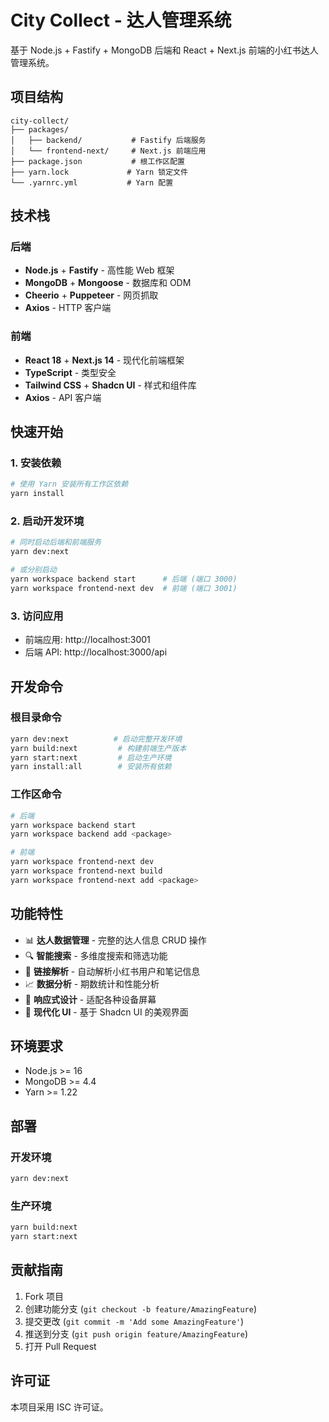 # City Collect - 达人管理系统

基于 Node.js + Fastify + MongoDB 后端和 React + Next.js 前端的小红书达人管理系统。

## 项目结构

```
city-collect/
├── packages/
│   ├── backend/           # Fastify 后端服务
│   └── frontend-next/     # Next.js 前端应用
├── package.json           # 根工作区配置
├── yarn.lock             # Yarn 锁定文件
└── .yarnrc.yml           # Yarn 配置
```

## 技术栈

### 后端
- **Node.js** + **Fastify** - 高性能 Web 框架
- **MongoDB** + **Mongoose** - 数据库和 ODM
- **Cheerio** + **Puppeteer** - 网页抓取
- **Axios** - HTTP 客户端

### 前端
- **React 18** + **Next.js 14** - 现代化前端框架
- **TypeScript** - 类型安全
- **Tailwind CSS** + **Shadcn UI** - 样式和组件库
- **Axios** - API 客户端

## 快速开始

### 1. 安装依赖

```bash
# 使用 Yarn 安装所有工作区依赖
yarn install
```

### 2. 启动开发环境

```bash
# 同时启动后端和前端服务
yarn dev:next

# 或分别启动
yarn workspace backend start      # 后端 (端口 3000)
yarn workspace frontend-next dev  # 前端 (端口 3001)
```

### 3. 访问应用

- 前端应用: http://localhost:3001
- 后端 API: http://localhost:3000/api

## 开发命令

### 根目录命令
```bash
yarn dev:next          # 启动完整开发环境
yarn build:next         # 构建前端生产版本
yarn start:next         # 启动生产环境
yarn install:all        # 安装所有依赖
```

### 工作区命令
```bash
# 后端
yarn workspace backend start
yarn workspace backend add <package>

# 前端
yarn workspace frontend-next dev
yarn workspace frontend-next build
yarn workspace frontend-next add <package>
```

## 功能特性

- 📊 **达人数据管理** - 完整的达人信息 CRUD 操作
- 🔍 **智能搜索** - 多维度搜索和筛选功能
- 🔗 **链接解析** - 自动解析小红书用户和笔记信息
- 📈 **数据分析** - 期数统计和性能分析
- 📱 **响应式设计** - 适配各种设备屏幕
- 🎨 **现代化 UI** - 基于 Shadcn UI 的美观界面

## 环境要求

- Node.js >= 16
- MongoDB >= 4.4
- Yarn >= 1.22

## 部署

### 开发环境
```bash
yarn dev:next
```

### 生产环境
```bash
yarn build:next
yarn start:next
```

## 贡献指南

1. Fork 项目
2. 创建功能分支 (`git checkout -b feature/AmazingFeature`)
3. 提交更改 (`git commit -m 'Add some AmazingFeature'`)
4. 推送到分支 (`git push origin feature/AmazingFeature`)
5. 打开 Pull Request

## 许可证

本项目采用 ISC 许可证。